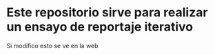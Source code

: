 # Este repositorio sirve para realizar un ensayo de reportaje iterativo
Si modifico esto se ve en la web
